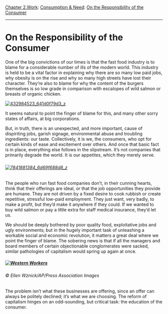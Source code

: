 [Chapter 2.Work](https://www.theschooloflife.com/thebookoflife/category/work/): [Consumption & Need](https://www.theschooloflife.com/thebookoflife/category/work/consumption-and-need/): [On the Responsibility of the Consumer](https://www.theschooloflife.com/thebookoflife/culprit-found-in-mcdonalds-outrage-you/)

* * *

# On the Responsibility of the Consumer

One of the big convictions of our times is that the fast food industry is to blame for a considerable number of ills of the modern world. This industry is held to be a vital factor in explaining why there are so many low paid jobs, why obesity is on the rise and why so many high streets have lost their character. They’re also to blame for why the content of the burgers themselves is so low grade in comparison with escalopes of wild salmon or breasts of organic chicken.

[![432984523_641d0f79d3_z](https://www.theschooloflife.com/thebookoflife/wp-content/uploads/2014/10/432984523_641d0f79d3_z.jpg)](http://www.thebookoflife.org/wp-content/uploads/2014/10/432984523_641d0f79d3_z.jpg)

It seems natural to point the finger of blame for this, and many other sorry states of affairs, at big corporations.

But, in truth, there is an unexpected, and more important, cause of dispiriting jobs, garish signage, environmental abuse and troubling ingredients: our taste. Collectively, it is we, the consumers, who opt for certain kinds of ease and excitement over others. And once that basic fact is in place, everything else follows in the slipstream. It’s not companies that primarily degrade the world. It is our appetites, which they merely serve.

##### 

###### [![7841881384_6d69f688d8_z](https://www.theschooloflife.com/thebookoflife/wp-content/uploads/2014/10/7841881384_6d69f688d8_z.jpg)](http://www.thebookoflife.org/wp-content/uploads/2014/10/7841881384_6d69f688d8_z.jpg)

The people who run fast food companies don’t, in their cunning hearts, think that their offerings are ideal, or that the job opportunities they provide are humane. They are not driven by a fixed desire to cook rubbish or create repetitive, stressful low-paid employment. They just want, very badly, to make a profit, but they’d make it anywhere if they could. If we wanted to buy wild salmon or pay a little extra for staff medical insurance, they’d let us.

We should be deeply bothered by poor quality food, exploitative jobs and ugly environments; but in the hugely important task of unleashing a workable social and economic revolution, it matters a great deal where we point the finger of blame. The sobering news is that if all the managers and board members of certain objectionable conglomerates were sacked, similar pathologies of capitalism would spring up again at once.

##### [![Western Workers](https://www.theschooloflife.com/thebookoflife/wp-content/uploads/2014/10/PM-210314-mcdonaldsC.jpg)](http://www.thebookoflife.org/wp-content/uploads/2014/10/PM-210314-mcdonaldsC.jpg)

###### © Ellen Wznick/AP/Press Association Images

The problem isn’t what these businesses are offering, since an offer can always be politely declined; it’s what we are choosing. The reform of capitalism hinges on an odd-sounding, but critical task: the education of the consumer.
